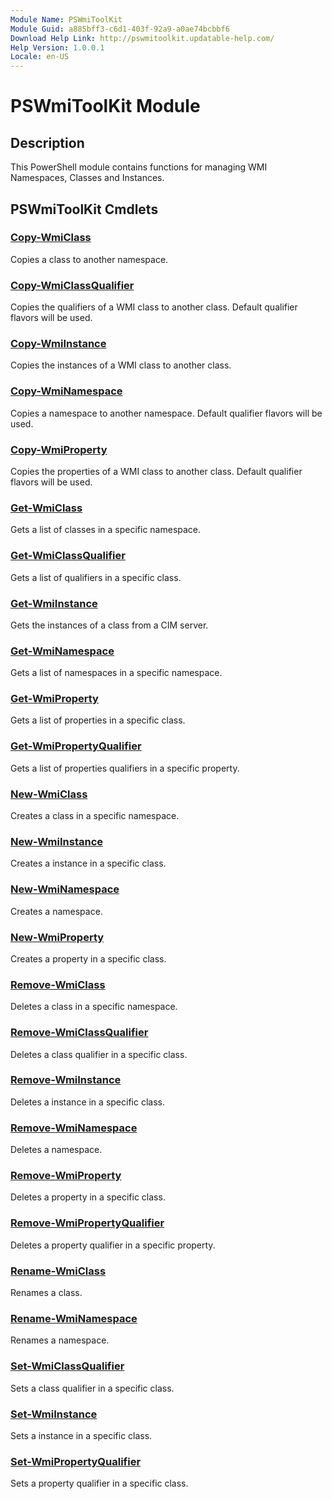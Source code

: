 ```yaml
---
Module Name: PSWmiToolKit
Module Guid: a885bff3-c6d1-403f-92a9-a0ae74bcbbf6
Download Help Link: http://pswmitoolkit.updatable-help.com/
Help Version: 1.0.0.1
Locale: en-US
---
```


# PSWmiToolKit Module
## Description
This PowerShell module contains functions for managing WMI Namespaces, Classes and Instances.

## PSWmiToolKit Cmdlets
### [Copy-WmiClass](Copy-WmiClass.md)
Copies a class to another namespace.

### [Copy-WmiClassQualifier](Copy-WmiClassQualifier.md)
Copies the qualifiers of a WMI class to another class. Default qualifier flavors will be used.

### [Copy-WmiInstance](Copy-WmiInstance.md)
Copies the instances of a WMI class to another class.

### [Copy-WmiNamespace](Copy-WmiNamespace.md)
Copies a namespace to another namespace. Default qualifier flavors will be used.

### [Copy-WmiProperty](Copy-WmiProperty.md)
Copies the properties of a WMI class to another class. Default qualifier flavors will be used.

### [Get-WmiClass](Get-WmiClass.md)
Gets a list of classes in a specific namespace.

### [Get-WmiClassQualifier](Get-WmiClassQualifier.md)
Gets a list of qualifiers in a specific class.

### [Get-WmiInstance](Get-WmiInstance.md)
Gets the instances of a class from a CIM server.

### [Get-WmiNamespace](Get-WmiNamespace.md)
Gets a list of namespaces in a specific namespace.

### [Get-WmiProperty](Get-WmiProperty.md)
Gets a list of properties in a specific class.

### [Get-WmiPropertyQualifier](Get-WmiPropertyQualifier.md)
Gets a list of properties qualifiers in a specific property.

### [New-WmiClass](New-WmiClass.md)
Creates a class in a specific namespace.

### [New-WmiInstance](New-WmiInstance.md)
Creates a instance in a specific class. 

### [New-WmiNamespace](New-WmiNamespace.md)
Creates a namespace.

### [New-WmiProperty](New-WmiProperty.md)
Creates a property in a specific class.

### [Remove-WmiClass](Remove-WmiClass.md)
Deletes a class in a specific namespace.

### [Remove-WmiClassQualifier](Remove-WmiClassQualifier.md)
Deletes a class qualifier in a specific class.

### [Remove-WmiInstance](Remove-WmiInstance.md)
Deletes a instance in a specific class.

### [Remove-WmiNamespace](Remove-WmiNamespace.md)
Deletes a namespace.

### [Remove-WmiProperty](Remove-WmiProperty.md)
Deletes a property in a specific class.

### [Remove-WmiPropertyQualifier](Remove-WmiPropertyQualifier.md)
Deletes a property qualifier in a specific property.

### [Rename-WmiClass](Rename-WmiClass.md)
Renames a class.

### [Rename-WmiNamespace](Rename-WmiNamespace.md)
Renames a namespace.

### [Set-WmiClassQualifier](Set-WmiClassQualifier.md)
Sets a class qualifier in a specific class.

### [Set-WmiInstance](Set-WmiInstance.md)
Sets a instance in a specific class.

### [Set-WmiPropertyQualifier](Set-WmiPropertyQualifier.md)
Sets a property qualifier in a specific class.
